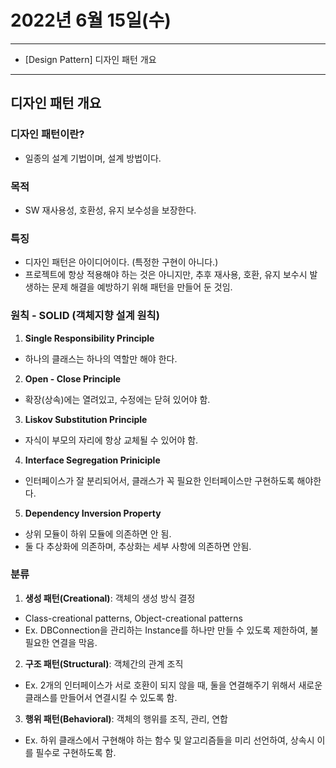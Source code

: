 # 2022년 6월 15일(수)

---

- [Design Pattern] 디자인 패턴 개요

---

## 디자인 패턴 개요

### 디자인 패턴이란?

- 일종의 설계 기법이며, 설계 방법이다.

### 목적

- SW 재사용성, 호환성, 유지 보수성을 보장한다.

### 특징

- 디자인 패턴은 아이디어이다. (특정한 구현이 아니다.)
- 프로젝트에 항상 적용해야 하는 것은 아니지만, 추후 재사용, 호환, 유지 보수시 발생하는 문제 해결을 예방하기 위해 패턴을 만들어 둔 것임.

### 원칙 - SOLID (객체지향 설계 원칙)

1. **Single Responsibility Principle** 

- 하나의 클래스는 하나의 역할만 해야 한다.

2. **Open - Close Principle** 

- 확장(상속)에는 열려있고, 수정에는 닫혀 있어야 함.

3. **Liskov Substitution Principle** 

- 자식이 부모의 자리에 항상 교체될 수 있어야 함.

4. **Interface Segregation Priniciple**

- 인터페이스가 잘 분리되어서, 클래스가 꼭 필요한 인터페이스만 구현하도록 해야한다.

5. **Dependency Inversion Property**

- 상위 모듈이 하위 모듈에 의존하면 안 됨.
- 둘 다 추상화에 의존하며, 추상화는 세부 사항에 의존하면 안됨.

### 분류

1. **생성 패턴(Creational)**: 객체의 생성 방식 결정

- Class-creational patterns, Object-creational patterns
- Ex. DBConnection을 관리하는 Instance를 하나만 만들 수 있도록 제한하여, 불필요한 연결을 막음. 

2. **구조 패턴(Structural)**: 객체간의 관계 조직

- Ex. 2개의 인터페이스가 서로 호환이 되지 않을 때, 둘을 연결해주기 위해서 새로운 클래스를 만들어서 연결시킬 수 있도록 함. 

3. **행위 패턴(Behavioral)**: 객체의 행위를 조직, 관리, 연합

- Ex. 하위 클래스에서 구현해야 하는 함수 및 알고리즘들을 미리 선언하여, 상속시 이를 필수로 구현하도록 함.



